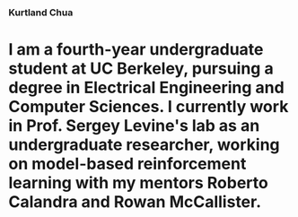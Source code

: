 ### Kurtland Chua

# I am a fourth-year undergraduate student at UC Berkeley, pursuing a degree in Electrical Engineering and Computer Sciences. I currently work in Prof. Sergey Levine's lab as an undergraduate researcher, working on model-based reinforcement learning with my mentors Roberto Calandra and Rowan McCallister.
